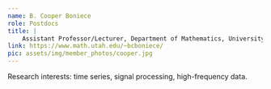 ```yaml
---
name: B. Cooper Boniece
role: Postdocs
title: |
    Assistant Professor/Lecturer, Department of Mathematics, University of Utah
link: https://www.math.utah.edu/~bcboniece/
pic: assets/img/member_photos/cooper.jpg
---
```


Research interests: time series, signal processing, high-frequency data.